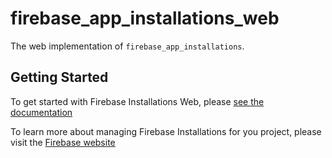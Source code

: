# firebase_app_installations_web

The web implementation of `firebase_app_installations`.

## Getting Started

To get started with Firebase Installations Web, please [see the documentation](https://firebase.google.com/docs/projects/manage-installations#flutter)

To learn more about managing Firebase Installations for you project, please visit the [Firebase website](https://firebase.google.com/docs/projects/manage-installations)
